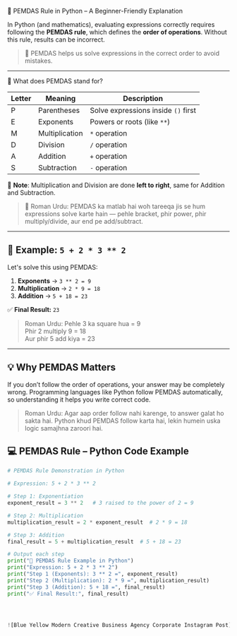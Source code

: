 
 🔢 PEMDAS Rule in Python – A Beginner-Friendly Explanation

In Python (and mathematics), evaluating expressions correctly requires following the **PEMDAS rule**, which defines the **order of operations**. Without this rule, results can be incorrect.

> 📌 PEMDAS helps us solve expressions in the correct order to avoid mistakes.

---

📘 What does PEMDAS stand for?

| Letter | Meaning         | Description                         |
|--------|------------------|-------------------------------------|
| P      | Parentheses      | Solve expressions inside `()` first |
| E      | Exponents        | Powers or roots (like `**`)         |
| M      | Multiplication   | `*` operation                       |
| D      | Division         | `/` operation                       |
| A      | Addition         | `+` operation                       |
| S      | Subtraction      | `-` operation                       |

🧠 **Note**: Multiplication and Division are done **left to right**, same for Addition and Subtraction.

> 🔄 Roman Urdu:
> PEMDAS ka matlab hai woh tareeqa jis se hum expressions solve karte hain — pehle bracket, phir power, phir multiply/divide, aur end pe add/subtract.

---

## 🧪 Example: `5 + 2 * 3 ** 2`

Let's solve this using PEMDAS:

1. **Exponents** → `3 ** 2 = 9`
2. **Multiplication** → `2 * 9 = 18`
3. **Addition** → `5 + 18 = 23`

✅ **Final Result:** `23`

> Roman Urdu:
> Pehle 3 ka square hua = 9  
> Phir 2 multiply 9 = 18  
> Aur phir 5 add kiya = 23

---

## 💡 Why PEMDAS Matters

If you don’t follow the order of operations, your answer may be completely wrong. Programming languages like Python follow PEMDAS automatically, so understanding it helps you write correct code.

> Roman Urdu:
> Agar aap order follow nahi karenge, to answer galat ho sakta hai. Python khud PEMDAS follow karta hai, lekin humein uska logic samajhna zaroori hai.



## 💻 PEMDAS Rule – Python Code Example

```python
# PEMDAS Rule Demonstration in Python

# Expression: 5 + 2 * 3 ** 2

# Step 1: Exponentiation
exponent_result = 3 ** 2   # 3 raised to the power of 2 = 9

# Step 2: Multiplication
multiplication_result = 2 * exponent_result  # 2 * 9 = 18

# Step 3: Addition
final_result = 5 + multiplication_result  # 5 + 18 = 23

# Output each step
print("🔢 PEMDAS Rule Example in Python")
print("Expression: 5 + 2 * 3 ** 2")
print("Step 1 (Exponents): 3 ** 2 =", exponent_result)
print("Step 2 (Multiplication): 2 * 9 =", multiplication_result)
print("Step 3 (Addition): 5 + 18 =", final_result)
print("✅ Final Result:", final_result)




![Blue Yellow Modern Creative Business Agency Corporate Instagram Post](https://github.com/user-attachments/assets/d267a293-497b-4250-9dac-1eebca141104)
